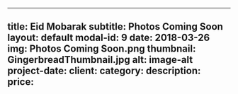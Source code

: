 
---
title: Eid Mobarak
subtitle: Photos Coming Soon
layout: default
modal-id: 9
date: 2018-03-26
img: Photos Coming Soon.png
thumbnail: GingerbreadThumbnail.jpg
alt: image-alt
project-date: 
client: 
category: 
description:  
price: 
---
